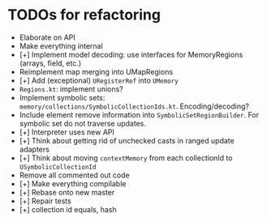 # TODOs for refactoring

- Elaborate on API
- Make everything internal
- [+] Implement model decoding: use interfaces for MemoryRegions (arrays, field, etc.)
- Reimplement map merging into UMapRegions
- [+] Add (exceptional) `URegisterRef` into `UMemory`
- `Regions.kt`: implement unions? 
- Implement symbolic sets: `memory/collections/SymbolicCollectionIds.kt`. Encoding/decoding?
- Include element remove information into `SymbolicSetRegionBuilder`. For symbolic set do not traverse updates.
- [+] Interpreter uses new API
- [+] Think about getting rid of unchecked casts in ranged update adapters
- [+] Think about moving `contextMemory` from each collectionId to `USymbolicCollectionId`
- Remove all commented out code
- [+] Make everything compilable
- [+] Rebase onto new master
- [+] Repair tests
- [+] collection id equals, hash